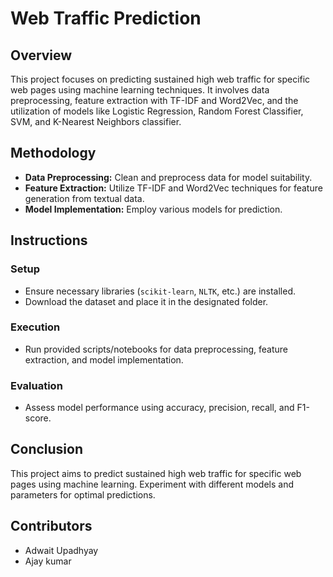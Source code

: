 # Web Traffic Prediction

## Overview
This project focuses on predicting sustained high web traffic for specific web pages using machine learning techniques. It involves data preprocessing, feature extraction with TF-IDF and Word2Vec, and the utilization of models like Logistic Regression, Random Forest Classifier, SVM, and K-Nearest Neighbors classifier.

## Methodology
- **Data Preprocessing:** Clean and preprocess data for model suitability.
- **Feature Extraction:** Utilize TF-IDF and Word2Vec techniques for feature generation from textual data.
- **Model Implementation:** Employ various models for prediction.

## Instructions
### Setup
- Ensure necessary libraries (`scikit-learn`, `NLTK`, etc.) are installed.
- Download the dataset and place it in the designated folder.

### Execution
- Run provided scripts/notebooks for data preprocessing, feature extraction, and model implementation.

### Evaluation
- Assess model performance using accuracy, precision, recall, and F1-score.


## Conclusion
This project aims to predict sustained high web traffic for specific web pages using machine learning. Experiment with different models and parameters for optimal predictions.

## Contributors
- Adwait Upadhyay
- Ajay kumar


